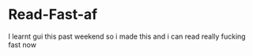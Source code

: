 # Read-Fast-af
I learnt gui this past weekend so i made this and i can read really fucking fast now
